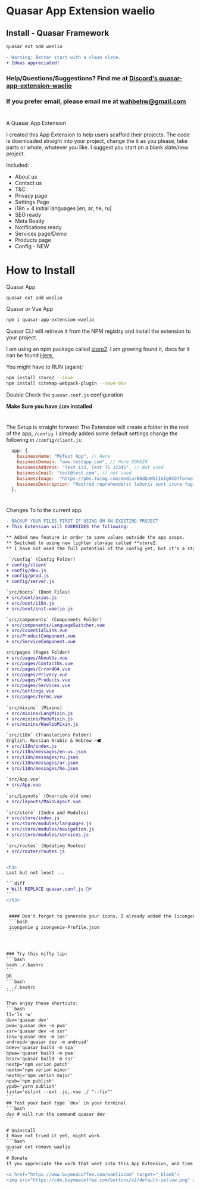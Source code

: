 Quasar App Extension waelio
===
## Install - Quasar Framework
```bash
quasar ext add waelio
```


```diff
- Warning: Better start with a clean slate.
+ Ideas appreciated!
``` 
### Help/Questions/Suggestions? Find me at [Discord's quasar-app-extension-waelio](https://discord.gg/Y5TtR24X)
### If you prefer email, please email me at wahbehw@gmail.com 

#
A Quasar App Extension

I created this App Extension to help users scaffold their projects. The code is downloaded straight into your project, change the it as you please, take parts or whole, whatever you like. I suggest you start on a blank slate/new project.

Included:
* About us
* Contact us
* T&C
* Privacy page
* Settings Page
* i18n + 4 initial languages [en, ar, he, ru]
* SEO ready
* Meta Ready
* Notifications ready
* Services page/Demo
* Products page
* Config - NEW 

#
# How to Install
Quasar App
```bash
quasar ext add waelio
```
Quasar or Vue App
```bash
npm i quasar-app-extension-waelio
```
Quasar CLI will retrieve it from the NPM registry and install the extension to your project.

I am using an npm package called [store2](https://www.npmjs.com/package/store2). I am growing found it, docs for it can be found [Here.](https://github.com/nbubna/store#readme)

You might have to RUN (again): 
```bash
npm install store2 --save
npm install sitemap-webpack-plugin --save-dev
```

Double Check the `quasar.conf.js` configuration

**Make Sure you have _`i18n`_ installed**

#
The Setup is straight forward:
The Extension will create a folder in the root of the app, `/config`. I already added some default settings 
change the following in `/config/client.js`:
```javascript
  app: {
    businessName: "MyTest App", // Here
    businessDomain: "www.testapp.com", // Here DOMAIN
    businessAddress: "Test 123, Test TS 12345", // Not used
    businessEmail: "test@test.com", // not used
    businessImage:  "https://pbs.twimg.com/media/B6dQuW5IIAIgHCO?format=jpg&name=medium", // Here
    businessDescription: "Nostrud reprehenderit laboris sunt irure fugiat sit tempor." // Here
  },
```
#
Changes To to the current app. 

````diff
- BACKUP YOUR FILES FIRST IF USING ON AN EXISTING PROJECT
+ This Extension will OVERRIDES the following:

** Added new feature in order to save values outside the app scope.
** Switched to using new lighter storage called **store2. 
** I have not used the full potential of the config yet, but it's a start.

 `/config` (Config Folder)
+ config/client
+ config/dev.js
+ config/prod.js
+ config/server.js

`src/boots` (Boot Files)
+ src/boot/axios.js
+ src/boot/i18n.js
+ src/boot/init-waelio.js

`src/components` (Components Folder)
+ src/components/LanguageSwitcher.vue
+ src/EssentialLink.vue
+ src/ProductComponent.vue
+ src/ServiceComponent.vue

src/pages (Pages Folder)
+ src/pages/AboutUs.vue
+ src/pages/ContactUs.vue
+ src/pages/Error404.vue
+ src/pages/Privacy.vue
+ src/pages/Products.vue
+ src/pages/Services.vue
+ src/Settings.vue
+ src/pages/Terms.vue
  
`src/mixins` (Mixins)
+ src/mixins/LangMixin.js
+ src/mixins/ModeMixin.js
+ src/mixins/WaelioMixin.js

`src/i18n` (Translations Folder)
English, Russian Arabic & Hebrew ~🕊️
+ src/i18n/index.js
+ src/i18n/messages/en-us.json
+ src/i18n/messages/ru.json
+ src/i18n/messages/ar.json
+ src/i18n/messages/he.json
  
`src/App.vue` 
+ src/App.vue  
  
`src/Layouts` (Override old one)
+ src/layouts/MainLayout.vue
  
`src/store` (Index and Modules)
+ src/store/index.js
+ src/store/modules/languages.js
+ src/store/modules/navigation.js
+ src/store/modules/services.js
  
`src/routes` (Updating Routes)
+ src/router/routes.js


<h3>
Last but not least ...

```diff
+ Will REPLACE quasar.conf.js 🤦‍♂️
```
</h3>


 #### Don't forget to generate your icons, I already added the [icongenie](https://quasar.dev/icongenie/command-list) profile, just run:
 ```bash
 icongenie g icongenie-Profile.json
 ```



### Try this nifty tip:
```bash
bash ./.bashrc
```
OR
```bash
. ./.bashrc
```

Than enjoy these shortcuts:
```bash
ll='ls -w'
dev='quasar dev'
pwa='quasar dev -m pwa'
ssr='quasar dev -m ssr'
ios='quasar dev -m ios'
android='quasar dev -m android'
bdev='quasar build -m spa'
bpwa='quasar build -m pwa'
bssr='quasar build -m ssr'
nextp='npm verion patch'
nextm='npm verion minor'
nextmj='npm verion major'
npub='npm publish'
ypub='yarn publish'
linta='eslint --ext .js,.vue ./ "--fix"'
```
## Test your bash type `dev` in your terminal
```bash
dev # will run the command quasar dev 
```

# Uninstall
I Have not tried it yet, might work.
```bash
quasar ext remove waelio
```
# Donate
If you appreciate the work that went into this App Extension, and time I saved you, please consider [donating to Waelio](https://paypal.me/waelio).

<a href="https://www.buymeacoffee.com/waeliocom" target="_blank">
<img src="https://cdn.buymeacoffee.com/buttons/v2/default-yellow.png" alt="Buy Me A Coffee" height="40px" width="200px"></a>